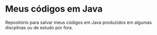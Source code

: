 # Meus códigos em Java
Repositório para salvar meus códigos em Java produzidos em algumas discplinas ou de estudo por fora.

